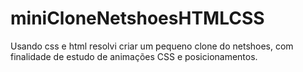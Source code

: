 # miniCloneNetshoesHTMLCSS
Usando css e html resolvi criar um pequeno clone do netshoes, com finalidade de estudo de animações CSS e posicionamentos.
